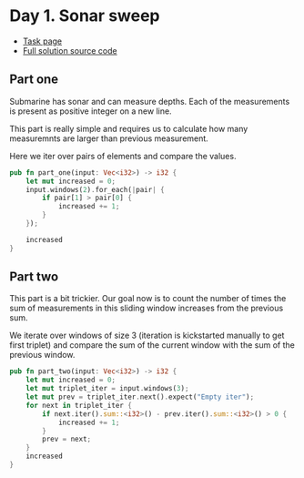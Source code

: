 # Day 1. Sonar sweep
- [Task page](https://adventofcode.com/2021/day/1)
- [Full solution source code](https://github.com/insomnes/aoc/tree/main/2021/01_sonar)

## Part one
Submarine has sonar and can measure depths.
Each of the measurements is present as positive integer on a new line.

This part is really simple and requires us to calculate how many measuremnts are larger than previous measurement.

Here we iter over pairs of elements and compare the values.

```rust
pub fn part_one(input: Vec<i32>) -> i32 {
    let mut increased = 0;
    input.windows(2).for_each(|pair| {
        if pair[1] > pair[0] {
            increased += 1;
        }
    });

    increased
}
```

## Part two
This part is a bit trickier. Our goal now is to count the number of times the
sum of measurements in this sliding window increases from the previous sum.

We iterate over windows of size 3 (iteration is kickstarted manually to get first triplet)
and compare the sum of the current window with the sum of the previous window.

```rust
pub fn part_two(input: Vec<i32>) -> i32 {
    let mut increased = 0;
    let mut triplet_iter = input.windows(3);
    let mut prev = triplet_iter.next().expect("Empty iter");
    for next in triplet_iter {
        if next.iter().sum::<i32>() - prev.iter().sum::<i32>() > 0 {
            increased += 1;
        }
        prev = next;
    }
    increased
}
```

